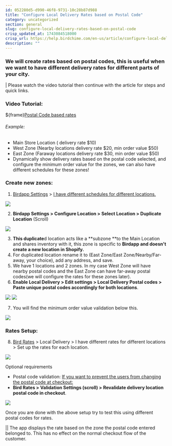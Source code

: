 ```yaml
---
id: 052280d5-d990-46f8-9731-10c28b87d988
title: "Configure Local Delivery Rates based on Postal Code"
category: uncategorized
section: general
slug: configure-local-delivery-rates-based-on-postal-code
crisp_updated_at: 1743084518000
crisp_url: https://help.birdchime.com/en-us/article/configure-local-delivery-rates-based-on-postal-code-16da0ew/
description: ""
---
```


### We will create rates based on postal codes, this is useful when we want to have different delivery rates for different parts of your city.

| Please watch the video tutorial then continue with the article for steps and quick links.

### Video Tutorial:
${frame}[Postal Code based rates](https://www.loom.com/embed/cfede30a353842f99bb07be98bd66ccc?sid=7ddbafb1-7f49-4f8e-bcaf-09dadbf0ba77)

###### Example:
* Main Store Location ( delivery rate $10)
* West Zone (Nearby locations delivery rate $20, min order value $50)
* East Zone (Faraway locations delivery rate $30, min order value $50)
* Dynamically show delivery rates based on the postal code selected, and configure the minimum order value for the zones, we can also have different schedules for these zones!

### Create new zones:
1. [Birdapp Settings](https://admin.shopify.com/apps/simple-on-time-delivery/settings) >  [I have different schedules for different locations.](https://help.birdchime.com/en-us/article/i-have-different-schedule-for-different-store-locations-1f6j2p0/)

![](https://storage.crisp.chat/users/helpdesk/website/-/c/a/8/2/ca826b447482b000/configurelocation_jronww.png)

2. **Birdapp Settings > Configure Location > Select Location > Duplicate Location** (Scroll)

![](https://storage.crisp.chat/users/helpdesk/website/-/c/a/8/2/ca826b447482b000/duplicate-location_a1vp6a.png)

3. **This duplicate**d location acts like a **subzone **to the Main Location and shares inventory with it, this zone is specific to **Birdapp and doesn't create a new location in Shopify.**
4. For duplicated location rename it to (East Zone/East Zone/Nearby/Far-away, your choice), add any address, and save.
5. We have 1 locations and 2 zones. In my case West Zone will have nearby postal codes and the East Zone can have far-away postal codes(we will configure the rates for these zones later).
6. **Enable Local Delivery > Edit settings > Local Delivery Postal codes > Paste unique postal codes accordingly for both locations**.

![](https://storage.crisp.chat/users/helpdesk/website/-/c/a/8/2/ca826b447482b000/localdelivery-edit-settings_n55trt.png)
![](https://storage.crisp.chat/users/helpdesk/website/-/c/a/8/2/ca826b447482b000/addpostalcodes_qgceq2.png)

7. You will find the minimum order value validation below this.

![](https://storage.crisp.chat/users/helpdesk/website/-/c/a/8/2/ca826b447482b000/minorder_15gtd2p.png)

### Rates Setup:
8. [Bird Rates](https://admin.shopify.com/apps/simple-on-time-delivery/rates) > Local Delivery > I have different rates for different locations > Set up the rates for each location.

![](https://storage.crisp.chat/users/helpdesk/website/-/c/a/8/2/ca826b447482b000/screenshot-2025-03-25-091609_3904dw.png)

Optional requirements
* Postal code validation: [If you want to prevent the users from changing the postal code at checkout:](https://help.birdchime.com/en-us/article/how-to-validate-local-delivery-postal-code-in-widget-1fi7kha/#1-if-you-have-different-schedule-for-different-locations-multi-location)
* **Bird Rates > Validation Settings (scroll) > Revalidate delivery location postal code in checkout**.

![](https://storage.crisp.chat/users/helpdesk/website/-/c/a/8/2/ca826b447482b000/validatepostalcodecheckout_g32w6v.png)

Once you are done with the above setup try to test this using different postal codes for rates. 

|| The app displays the rate based on the zone the postal code entered belonged to. This has no effect on the normal checkout flow of the customer.
